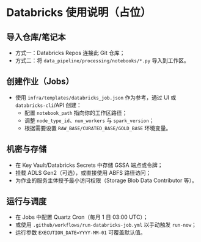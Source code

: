 # Databricks 使用说明（占位）

## 导入仓库/笔记本
- 方式一：Databricks Repos 连接此 Git 仓库；
- 方式二：将 `data_pipeline/processing/notebooks/*.py` 导入到工作区。

## 创建作业（Jobs）
- 使用 `infra/templates/databricks_job.json` 作为参考，通过 UI 或 `databricks-cli`/API 创建：
  - 配置 `notebook_path` 指向你的工作区路径；
  - 调整 `node_type_id`、`num_workers` 与 `spark_version`；
  - 根据需要设置 `RAW_BASE/CURATED_BASE/GOLD_BASE` 环境变量。

## 机密与存储
- 在 Key Vault/Databricks Secrets 中存储 GSSA 端点或令牌；
- 挂载 ADLS Gen2（可选），或直接使用 ABFS 路径访问；
- 为作业的服务主体授予最小访问权限（Storage Blob Data Contributor 等）。

## 运行与调度
- 在 Jobs 中配置 Quartz Cron（每月 1 日 03:00 UTC）；
- 或使用 `.github/workflows/run-databricks-job.yml` 以手动触发 `run-now`；
- 运行参数 `EXECUTION_DATE=YYYY-MM-01` 可覆盖默认值。